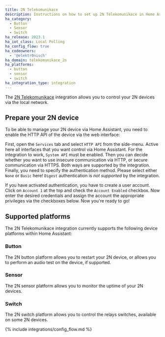 ```yaml
---
title: 2N Telekomunikace
description: Instructions on how to set up 2N Telekomunikace in Home Assistant.
ha_category:
  - Button
  - Sensor
  - Switch
ha_release: 2023.1
ha_iot_class: Local Polling
ha_config_flow: true
ha_codeowners:
  - '@elektr0nisch'
ha_domain: telekomunikace_2n
ha_platforms:
  - button
  - sensor
  - switch
ha_integration_type: integration
---
```


The [2N Telekomunikace](https://www.2n.com) integration allows you to control your 2N devices via the local network.

## Prepare your 2N device

To be able to manage your 2N device via Home Assistant, you need to enable the HTTP API of the device via the web interface:

First, open the `Services` tab and select `HTTP API` from the side-menu. Active here all interfaces that you want control via Home Assistant. For the integration to work, `System API` must be enabled. Then you can decide whether you want to use insecure communication via HTTP, or secure communication via HTTPS. Both ways are supported by the integration. Finally, you need to specify the authentication method. Please select either `None` or `Basic` here! `Digest` authentication is *not supported* by the integration.

If you have activated authentication, you have to create a user account. Click on `Account 1` at the top and check the `Account Enabled` checkbox. Now enter the desired credentials and assign the account the appropriate privileges via the checkboxes below. Now you're ready to go!

## Supported platforms

The 2N Telekomunikace integration currently supports the following device platforms within Home Assistant:

### Button

The 2N button platform allows you to restart your 2N device, or allows you to perform an audio test on the device, if supported.

### Sensor

The 2N sensor platform allows you to monitor the uptime of your 2N devices.

### Switch

The 2N switch platform allows you to control the relays switches, available on some 2N devices.


{% include integrations/config_flow.md %}